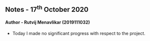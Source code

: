 ## Notes - 17<sup>th</sup> October 2020

#### Author - Rutvij Menavlikar (2019111032)

- Today I made no significant progress with respect to the project.